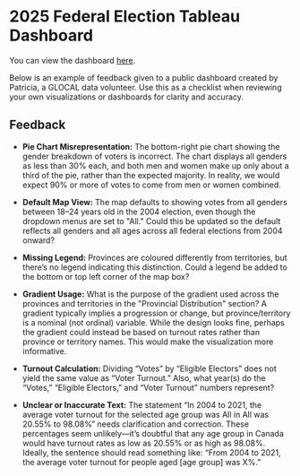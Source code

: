 # 2025 Federal Election Tableau Dashboard

You can view the dashboard
[here](https://public.tableau.com/app/profile/trizia.tating/viz/2025-Federal-Election/ElectionTurnout).

Below is an example of feedback given to a public dashboard created by Patricia, a GLOCAL data volunteer. Use this as a checklist when reviewing your own visualizations or dashboards for clarity and accuracy.

## Feedback

-   **Pie Chart Misrepresentation:** The bottom-right pie chart showing the gender breakdown of voters is incorrect. The chart displays all genders as less than 30% each, and both men and women make up only about a third of the pie, rather than the expected majority. In reality, we would expect 90% or more of votes to come from men or women combined.

-   **Default Map View:** The map defaults to showing votes from all genders between 18–24 years old in the 2004 election, even though the dropdown menus are set to "All." Could this be updated so the default reflects all genders and all ages across all federal elections from 2004 onward?
-   **Missing Legend:** Provinces are coloured differently from territories, but there’s no legend indicating this distinction. Could a legend be added to the bottom or top left corner of the map box?

-   **Gradient Usage:** What is the purpose of the gradient used across the provinces and territories in the "Provincial Distribution" section? A gradient typically implies a progression or change, but province/territory is a nominal (not ordinal) variable. While the design looks fine, perhaps the gradient could instead be based on turnout rates rather than province or territory names. This would make the visualization more informative.

-   **Turnout Calculation:** Dividing “Votes” by “Eligible Electors” does not yield the same value as “Voter Turnout.” Also, what year(s) do the “Votes,” “Eligible Electors,” and “Voter Turnout” numbers represent?

-   **Unclear or Inaccurate Text:** The statement “In 2004 to 2021, the average voter turnout for the selected age group was All in All was 20.55% to 98.08%” needs clarification and correction. These percentages seem unlikely—it’s doubtful that any age group in Canada would have turnout rates as low as 20.55% or as high as 98.08%. Ideally, the sentence should read something like: “From 2004 to 2021, the average voter turnout for people aged [age group] was X%.”

